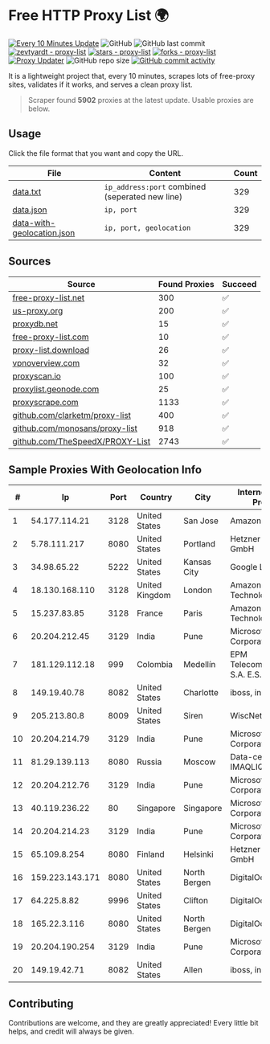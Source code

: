 
# Free HTTP Proxy List 🌍

[![Every 10 Minutes Update](https://github.com/mertguvencli/http-proxy-list/actions/workflows/main.yml/badge.svg?branch=main)](https://github.com/mertguvencli/http-proxy-list/actions/workflows/main.yml)
![GitHub](https://img.shields.io/github/license/mertguvencli/http-proxy-list)
![GitHub last commit](https://img.shields.io/github/last-commit/mertguvencli/http-proxy-list)
[![zevtyardt - proxy-list](https://img.shields.io/static/v1?label=zevtyardt&message=proxy-list&color=blue&logo=github)](https://github.com/zevtyardt/proxy-list "Go to GitHub repo")
[![stars - proxy-list](https://img.shields.io/github/stars/zevtyardt/proxy-list?style=social)](https://github.com/zevtyardt/proxy-list)
[![forks - proxy-list](https://img.shields.io/github/forks/zevtyardt/proxy-list?style=social)](https://github.com/zevtyardt/proxy-list)
[![Proxy Updater](https://github.com/zevtyardt/proxy-list/workflows/Proxy%20Updater/badge.svg)](https://github.com/zevtyardt/proxy-list/actions?query=workflow:"Proxy+Updater")
![GitHub repo size](https://img.shields.io/github/repo-size/zevtyardt/proxy-list)
[![GitHub commit activity](https://img.shields.io/github/commit-activity/m/zevtyardt/proxy-list?logo=commits)](https://github.com/zevtyardt/proxy-list/commits/main)

It is a lightweight project that, every 10 minutes, scrapes lots of free-proxy sites, validates if it works, and serves a clean proxy list.

> Scraper found **5902** proxies at the latest update. Usable proxies are below.

## Usage

Click the file format that you want and copy the URL.

|File|Content|Count|
|----|-------|-----|
|[data.txt](https://raw.githubusercontent.com/mertguvencli/http-proxy-list/main/proxy-list/data.txt)|`ip_address:port` combined (seperated new line)|329|
|[data.json](https://raw.githubusercontent.com/mertguvencli/http-proxy-list/main/proxy-list/data.json)|`ip, port`|329|
|[data-with-geolocation.json](https://raw.githubusercontent.com/mertguvencli/http-proxy-list/main/proxy-list/data-with-geolocation.json)|`ip, port, geolocation`|329|

## Sources

|Source|Found Proxies|Succeed|
|------|-------------|-------|
|[free-proxy-list.net](https://free-proxy-list.net)|300|✅|
|[us-proxy.org](https://www.us-proxy.org)|200|✅|
|[proxydb.net](http://proxydb.net)|15|✅|
|[free-proxy-list.com](https://free-proxy-list.com/?page=&port=&type%5B%5D=http&type%5B%5D=https&up_time=0&search=Search)|10|✅|
|[proxy-list.download](https://www.proxy-list.download/HTTP)|26|✅|
|[vpnoverview.com](https://vpnoverview.com/privacy/anonymous-browsing/free-proxy-servers)|32|✅|
|[proxyscan.io](https://www.proxyscan.io)|100|✅|
|[proxylist.geonode.com](https://proxylist.geonode.com/api/proxy-list?limit=300&page=1&sort_by=lastChecked&sort_type=desc&protocols=http,https)|25|✅|
|[proxyscrape.com](https://api.proxyscrape.com/v2/?request=displayproxies&protocol=http&timeout=10000&country=all&ssl=all&anonymity=all)|1133|✅|
|[github.com/clarketm/proxy-list](https://raw.githubusercontent.com/clarketm/proxy-list/master/proxy-list-raw.txt)|400|✅|
|[github.com/monosans/proxy-list](https://raw.githubusercontent.com/monosans/proxy-list/main/proxies/http.txt)|918|✅|
|[github.com/TheSpeedX/PROXY-List](https://raw.githubusercontent.com/TheSpeedX/PROXY-List/master/http.txt)|2743|✅|


## Sample Proxies With Geolocation Info

|#|Ip|Port|Country|City|Internet Service Provider|
|-|--|----|-------|----|-------------------------|
|1|54.177.114.21|3128|United States|San Jose|Amazon.com, Inc.|
|2|5.78.111.217|8080|United States|Portland|Hetzner Online GmbH|
|3|34.98.65.22|5222|United States|Kansas City|Google LLC|
|4|18.130.168.110|3128|United Kingdom|London|Amazon Technologies Inc.|
|5|15.237.83.85|3128|France|Paris|Amazon Technologies Inc.|
|6|20.204.212.45|3129|India|Pune|Microsoft Corporation|
|7|181.129.112.18|999|Colombia|Medellín|EPM Telecomunicaciones S.A. E.S.P.|
|8|149.19.40.78|8082|United States|Charlotte|iboss, inc|
|9|205.213.80.8|8009|United States|Siren|WiscNet|
|10|20.204.214.79|3129|India|Pune|Microsoft Corporation|
|11|81.29.139.113|8080|Russia|Moscow|Data-center IMAQLIQ Ltd.|
|12|20.204.212.76|3129|India|Pune|Microsoft Corporation|
|13|40.119.236.22|80|Singapore|Singapore|Microsoft Corporation|
|14|20.204.214.23|3129|India|Pune|Microsoft Corporation|
|15|65.109.8.254|8080|Finland|Helsinki|Hetzner Online GmbH|
|16|159.223.143.171|8080|United States|North Bergen|DigitalOcean, LLC|
|17|64.225.8.82|9996|United States|Clifton|DigitalOcean, LLC|
|18|165.22.3.116|8080|United States|North Bergen|DigitalOcean, LLC|
|19|20.204.190.254|3129|India|Pune|Microsoft Corporation|
|20|149.19.42.71|8082|United States|Allen|iboss, inc|



## Contributing

Contributions are welcome, and they are greatly appreciated! Every
little bit helps, and credit will always be given.

